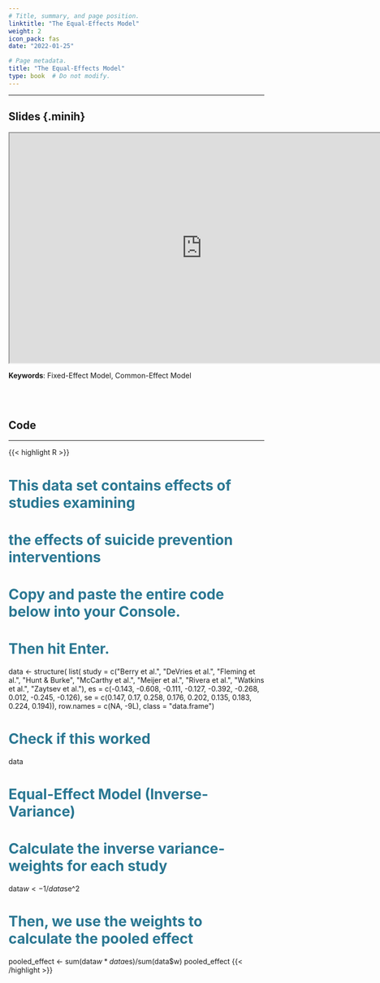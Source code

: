 ```yaml
---
# Title, summary, and page position.
linktitle: "The Equal-Effects Model"
weight: 2
icon_pack: fas
date: "2022-01-25"

# Page metadata.
title: "The Equal-Effects Model"
type: book  # Do not modify.
---
```


<style>
code{
  color: #2a7792;
}
.hljs{
  font-size: 16px
}
.minih{
  font-size: 1px;
  margin: 0px 0px 0px 0px;
}

.highlight {
    position: relative;
}
.highlight pre {
    padding: 15px;
}
.highlight-copy-btn {
    position: absolute;
    top: 7px;
    right: 7px;
    border: 0;
    border-radius: 4px;
    padding: 5px;
    font-size: 0.7em;
    line-height: 1.8;
    color: #fff;
    background-color: #777;
    min-width: 55px;
    text-align: center;
}
.highlight-copy-btn:hover {
    background-color: #666;
}
</style>

---


## Slides {.minih}

<iframe src="https://drive.google.com/file/d/1FqmvT1NW6XoY_n0uUHUOMDdxmWJEACPE/preview" width="757" height="452" allow="autoplay"></iframe>

**Keywords**: Fixed-Effect Model, Common-Effect Model


<br></br>

## Code

---

{{< highlight R >}}
# This data set contains effects of studies examining
# the effects of suicide prevention interventions
# Copy and paste the entire code below into your Console.
# Then hit Enter.
data <- structure(
            list(
                study = c("Berry et al.", "DeVries et al.", 
                          "Fleming et al.", "Hunt & Burke", 
                          "McCarthy et al.", "Meijer et al.", 
                          "Rivera et al.", "Watkins et al.", 
                          "Zaytsev et al."), 
                es = c(-0.143, -0.608, -0.111, -0.127, -0.392, 
                       -0.268, 0.012, -0.245, -0.126), 
                se = c(0.147, 0.17, 0.258, 0.176, 0.202, 
                       0.135, 0.183, 0.224, 0.194)), 
                row.names = c(NA, -9L), 
            class = "data.frame")

# Check if this worked
data


# Equal-Effect Model (Inverse-Variance)
# Calculate the inverse variance-weights for each study
data$w <- 1/data$se^2

# Then, we use the weights to calculate the pooled effect
pooled_effect <- sum(data$w*data$es)/sum(data$w)
pooled_effect
{{< /highlight >}}


<style>
h1 {color: #2a7792;}
</style>


